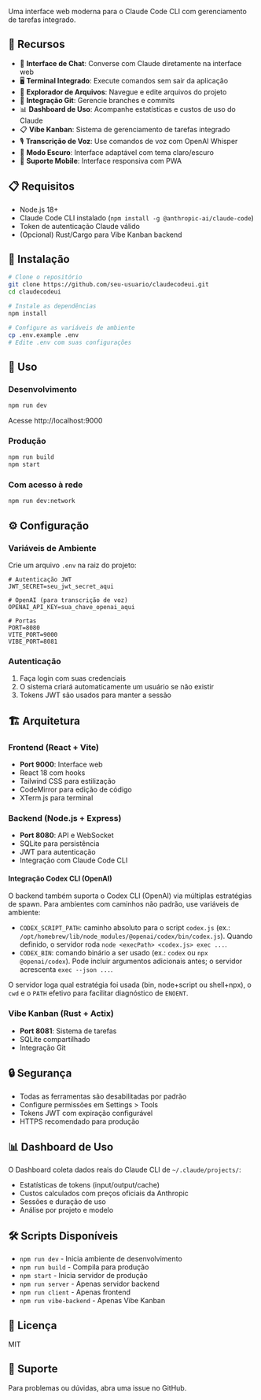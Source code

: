 Uma interface web moderna para o Claude Code CLI com gerenciamento de tarefas integrado.

## 🚀 Recursos

- 💬 **Interface de Chat**: Converse com Claude diretamente na interface web
- 🖥️ **Terminal Integrado**: Execute comandos sem sair da aplicação
- 📁 **Explorador de Arquivos**: Navegue e edite arquivos do projeto
- 🔄 **Integração Git**: Gerencie branches e commits
- 📊 **Dashboard de Uso**: Acompanhe estatísticas e custos de uso do Claude
- 📋 **Vibe Kanban**: Sistema de gerenciamento de tarefas integrado
- 🎙️ **Transcrição de Voz**: Use comandos de voz com OpenAI Whisper
- 🌙 **Modo Escuro**: Interface adaptável com tema claro/escuro
- 📱 **Suporte Mobile**: Interface responsiva com PWA

## 📋 Requisitos

- Node.js 18+
- Claude Code CLI instalado (`npm install -g @anthropic-ai/claude-code`)
- Token de autenticação Claude válido
- (Opcional) Rust/Cargo para Vibe Kanban backend

## 🔧 Instalação

```bash
# Clone o repositório
git clone https://github.com/seu-usuario/claudecodeui.git
cd claudecodeui

# Instale as dependências
npm install

# Configure as variáveis de ambiente
cp .env.example .env
# Edite .env com suas configurações
```

## 🚀 Uso

### Desenvolvimento
```bash
npm run dev
```
Acesse http://localhost:9000

### Produção
```bash
npm run build
npm start
```

### Com acesso à rede
```bash
npm run dev:network
```

## ⚙️ Configuração

### Variáveis de Ambiente

Crie um arquivo `.env` na raiz do projeto:

```env
# Autenticação JWT
JWT_SECRET=seu_jwt_secret_aqui

# OpenAI (para transcrição de voz)
OPENAI_API_KEY=sua_chave_openai_aqui

# Portas
PORT=8080
VITE_PORT=9000
VIBE_PORT=8081
```

### Autenticação

1. Faça login com suas credenciais
2. O sistema criará automaticamente um usuário se não existir
3. Tokens JWT são usados para manter a sessão

## 🏗️ Arquitetura

### Frontend (React + Vite)
- **Port 9000**: Interface web
- React 18 com hooks
- Tailwind CSS para estilização
- CodeMirror para edição de código
- XTerm.js para terminal

### Backend (Node.js + Express)
- **Port 8080**: API e WebSocket
- SQLite para persistência
- JWT para autenticação
- Integração com Claude Code CLI

#### Integração Codex CLI (OpenAI)

O backend também suporta o Codex CLI (OpenAI) via múltiplas estratégias de spawn. Para ambientes com caminhos não padrão, use variáveis de ambiente:

- `CODEX_SCRIPT_PATH`: caminho absoluto para o script `codex.js` (ex.: `/opt/homebrew/lib/node_modules/@openai/codex/bin/codex.js`). Quando definido, o servidor roda `node <execPath> <codex.js> exec ...`.
- `CODEX_BIN`: comando binário a ser usado (ex.: `codex` ou `npx @openai/codex`). Pode incluir argumentos adicionais antes; o servidor acrescenta `exec --json ...`.

O servidor loga qual estratégia foi usada (bin, node+script ou shell+npx), o `cwd` e o `PATH` efetivo para facilitar diagnóstico de `ENOENT`.

### Vibe Kanban (Rust + Actix)
- **Port 8081**: Sistema de tarefas
- SQLite compartilhado
- Integração Git

## 🔒 Segurança

- Todas as ferramentas são desabilitadas por padrão
- Configure permissões em Settings > Tools
- Tokens JWT com expiração configurável
- HTTPS recomendado para produção

## 📊 Dashboard de Uso

O Dashboard coleta dados reais do Claude CLI de `~/.claude/projects/`:
- Estatísticas de tokens (input/output/cache)
- Custos calculados com preços oficiais da Anthropic
- Sessões e duração de uso
- Análise por projeto e modelo

## 🛠️ Scripts Disponíveis

- `npm run dev` - Inicia ambiente de desenvolvimento
- `npm run build` - Compila para produção
- `npm start` - Inicia servidor de produção
- `npm run server` - Apenas servidor backend
- `npm run client` - Apenas frontend
- `npm run vibe-backend` - Apenas Vibe Kanban

## 📝 Licença

MIT

## 🤝 Suporte

Para problemas ou dúvidas, abra uma issue no GitHub.
